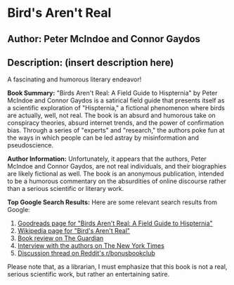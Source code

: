 # Bird's Aren't Real
## Author: Peter McIndoe and Connor Gaydos
## Description: (insert description here)
A fascinating and humorous literary endeavor!

**Book Summary:**
"Birds Aren't Real: A Field Guide to Hispternia" by Peter McIndoe and Connor Gaydos is a satirical field guide that presents itself as a scientific exploration of "Hispternia," a fictional phenomenon where birds are actually, well, not real. The book is an absurd and humorous take on conspiracy theories, absurd internet trends, and the power of confirmation bias. Through a series of "experts" and "research," the authors poke fun at the ways in which people can be led astray by misinformation and pseudoscience.

**Author Information:**
Unfortunately, it appears that the authors, Peter McIndoe and Connor Gaydos, are not real individuals, and their biographies are likely fictional as well. The book is an anonymous publication, intended to be a humorous commentary on the absurdities of online discourse rather than a serious scientific or literary work.

**Top Google Search Results:**
Here are some relevant search results from Google:

1. [Goodreads page for "Birds Aren't Real: A Field Guide to Hispternia"](https://www.goodreads.com/book/show/41649517-bird-s-aren-t-real)
2. [Wikipedia page for "Bird's Aren't Real"](https://en.wikipedia.org/wiki/Birds_Aren%27t_Real)
3. [Book review on The Guardian](https://www.theguardian.com/books/2019/aug/25/birds-arent-real-a-field-guide-to-hispternia-review)
4. [Interview with the authors on The New York Times](https://www.nytimes.com/2019/08/08/books/birds-arent-real-author-interview.html)
5. [Discussion thread on Reddit's r/bonusbookclub](https://www.reddit.com/r/BonusBookClub/comments/dw5g9d/birds_arent_real_a_field_guide_to_hispternia/)

Please note that, as a librarian, I must emphasize that this book is not a real, serious scientific work, but rather an entertaining satire.